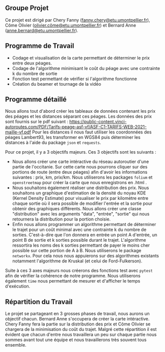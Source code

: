 ## Groupe Projet
Ce projet est dirigé par Chery Fanny (fanny.chery@etu.umontpellier.fr), Côme Olivier (olivier.côme@etu.umontpellier.fr) et Bernard Anne (anne.bernard@etu.umontpellier.fr).

## Programme de Travail
- Codage et visualisation de la carte permettant de déterminer le prix entre deux péages. 
- Codage de l'algorithme minimisant le coût du péage avec une contrainte k du nombre de sortie 
- Fonction test permettant de vérifier si l'algorithme fonctionne
- Création du beamer et tournage de la vidéo

## Programme détaillé
Nous allons tout d'abord créer les tableaux de données contenant les prix des péages et les distances séparant ces péages. Les données des prix sont fournis sur le pdf suivant : https://public-content.vinci-autoroutes.com/PDF/Tarifs-peage-asf-vf/ASF-C1-TARIFS-WEB-2021-maille-vf.pdf 
Pour les distances il nous faut utiliser  les coordonnées des péages Lambert93, les transformer en WGS84 puis déterminer les distances à l'aide du package ```json``` et ```requests```. 

Pour ce projet, il y a 3 objectifs majeurs. Ces 3 objectifs sont les suivants : 

- Nous allons créer une carte intéractive du réseau autoroutier d'une partie de l'occitanie. Sur cette carte nous pourrons cliquer sur des portions de route (entre deux péages) afin d'avoir les informations suivantes : prix, km, prix/km. Nous utiliserons les packages ```folium``` et ```openstreetmap``` pour créer la carte que nous enregistrons en .html . 
- Nous souhaitons également réaliser une distribution des prix. Nous souhaitons  un graphique d'estimation de la densité du noyau KDE (Kernel Density Estimate) pour visualiser le prix par kilomètre entre chaque sortie où il sera possible de modifier l'entrée et la sortie pour obtenir des graphiques différents. Nous allons créer une classe "distribution" avec les arguments "data", "entrée", "sortie" qui nous retournera la distribution pour la portion choisie. 
- Enfin nous allons programmer un algorithme permettant de déterminer le trajet pour un coût minimal avec une contrainte k du nombre de sorties. C'est-à-dire que l'on donnera en entrée un point A d'entrée, un point B de sortie et k sorties possible durant le trajet. L'algorithme ressortira les noms des k sorties permettant de payer le moins cher possible sur cette portion de A à B. Nous utiliserons le package ```networkx```. Pour cela nous nous appuierons sur des algorithmes existants notamment l'algorithme de Kruskal (et celui de Ford-Fulkerson).

Suite à ces 3 axes majeurs nous créerons des fonctions test avec ```pytest``` afin de vérifier la cohérence de notre programme. Nous utiliserons également ```time``` nous permettant de mesurer et d'afficher le temps d'exécution. 

## Répartition du Travail
Le projet se partageant en 3 grosses phases de travail, nous aurons un objectif chacun. Bernard Anne s'occupera de créer la carte intéractive. Chery Fanny fera la partie sur la distribution des prix et Côme Olivier se chargera de la minimisation du coût du trajet. Malgré cette répartition il est évident que chacun d'entre nous travaillera un peu sur chaque partie nous sommes avant tout une équipe et nous travaillerons très souvent tous ensemble. 

